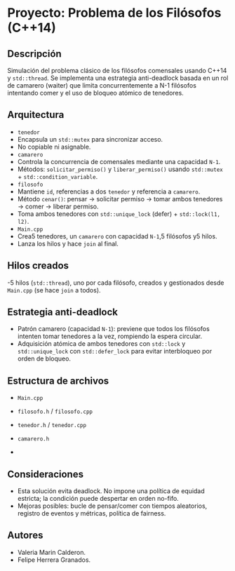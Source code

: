 ﻿# Proyecto: Problema de los Filósofos (C++14)

## Descripción
Simulación del problema clásico de los filósofos comensales usando C++14 y `std::thread`. Se implementa una estrategia anti-deadlock basada en un rol de camarero (waiter) que limita concurrentemente a N-1 filósofos intentando comer y el uso de bloqueo atómico de tenedores.

## Arquitectura
- `tenedor`
 - Encapsula un `std::mutex` para sincronizar acceso.
 - No copiable ni asignable.
- `camarero`
 - Controla la concurrencia de comensales mediante una capacidad `N-1`.
 - Métodos: `solicitar_permiso()` y `liberar_permiso()` usando `std::mutex` + `std::condition_variable`.
- `filosofo`
 - Mantiene `id`, referencias a dos `tenedor` y referencia a `camarero`.
 - Método `cenar()`: pensar → solicitar permiso → tomar ambos tenedores → comer → liberar permiso.
 - Toma ambos tenedores con `std::unique_lock` (defer) + `std::lock(l1, l2)`.
- `Main.cpp`
 - Crea5 tenedores, un `camarero` con capacidad `N-1`,5 filósofos y5 hilos.
 - Lanza los hilos y hace `join` al final.

## Hilos creados
-5 hilos (`std::thread`), uno por cada filósofo, creados y gestionados desde `Main.cpp` (se hace `join` a todos).

## Estrategia anti-deadlock
- Patrón camarero (capacidad `N-1`): previene que todos los filósofos intenten tomar tenedores a la vez, rompiendo la espera circular.
- Adquisición atómica de ambos tenedores con `std::lock` y `std::unique_lock` con `std::defer_lock` para evitar interbloqueo por orden de bloqueo.

## Estructura de archivos
- `Main.cpp`
- `filosofo.h` / `filosofo.cpp`
- `tenedor.h` / `tenedor.cpp`
- `camarero.h`

- 
## Consideraciones
- Esta solución evita deadlock. No impone una política de equidad estricta; la condición puede despertar en orden no-fifo.
- Mejoras posibles: bucle de pensar/comer con tiempos aleatorios, registro de eventos y métricas, política de fairness.

## Autores
- Valeria Marin Calderon.
- Felipe Herrera Granados.

